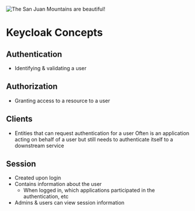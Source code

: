 
![The San Juan Mountains are beautiful!](https://www.keycloak.org/resources/images/logo.svg "San Juan Mountains")
# Keycloak Concepts
## Authentication
- Identifying & validating a user
## Authorization
- Granting access to a resource to a user
## Clients
- Entities that can request authentication for a user
Often is an application acting on behalf of a user but still needs to authenticate itself to a downstream service
## Session
- Created upon login
- Contains information about the user
  - When logged in, which applications participated in the authentication, etc
- Admins & users can view session information